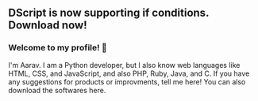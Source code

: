 ## DScript is now supporting if conditions. Download now! 
### Welcome to my profile! 👋
I'm Aarav. I am a Python developer, but I also know web languages like HTML, CSS, and JavaScript, and also PHP, Ruby, Java, and C. If you have any suggestions for products or improvments, tell me here! You can also download the softwares here.

